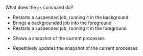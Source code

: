 What does the ``ps`` command do?

* Restarts a suspended job, running it in the background
* Brings a backgrounded job into the foreground
* Restarts a suspended job, running it in the foreground
+ Shows a snapshot of the current processes
* Repetitively updates the snapshot of the current processes
